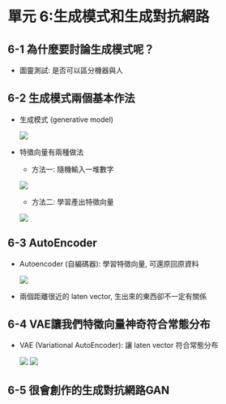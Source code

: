 單元 6:生成模式和生成對抗網路
=========================

## 6-1 為什麼要討論生成模式呢？
- 圖靈測試: 是否可以區分機器與人

## 6-2 生成模式兩個基本作法
- 生成模式 (generative model)

    ![](https://user-images.githubusercontent.com/11552271/141142715-0c304c62-a3ad-4c4e-ada9-c978e1b78386.png)

- 特徵向量有兩種做法
    - 方法一: 隨機輸入一堆數字
    
    ![](https://user-images.githubusercontent.com/11552271/141143843-6092484a-3a1e-49a1-86a1-fc4d59797401.png)
    
    - 方法二: 學習產出特徵向量

    ![](https://user-images.githubusercontent.com/11552271/141143881-732075e6-111a-4fad-8b77-418ccba20eec.png)

## 6-3 AutoEncoder
- Autoencoder (自編碼器): 學習特徵向量, 可還原回原資料
    
    ![](https://user-images.githubusercontent.com/11552271/142020691-79015a4a-dc53-46d1-9662-6e4ea22f2b9f.png)
    
- 兩個距離很近的 laten vector, 生出來的東西卻不一定有關係

## 6-4 VAE讓我們特徵向量神奇符合常態分布
- VAE (Variational AutoEncoder): 讓 laten vector 符合常態分布
    
    ![](https://user-images.githubusercontent.com/11552271/142021764-8ce835d8-8f14-4d3c-a4c7-12ca558e3963.png)
    ![](https://user-images.githubusercontent.com/11552271/142021813-b586af15-c13b-44d4-9360-aec2f8c5057c.png)

## 6-5 很會創作的生成對抗網路GAN
